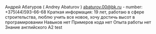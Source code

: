 Андрей Абатуров ( Andrey Abaturov )
abaturov.00@bk.ru - number: +375(44)593-66-68
Краткая информация: 19 лет, работаю в сфере строительства, люблю учить все новое, хочу достичь высот в програмировании
Навыков нет
Примеров кода нет
Опыта работы нет
Знание английского A2
test
